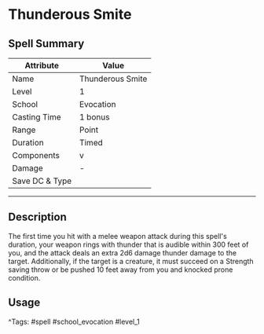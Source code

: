 # Thunderous Smite

## Spell Summary

| Attribute        | Value                  |
|------------------|------------------------|
| Name             | Thunderous Smite                 |
| Level            | 1                |
| School           | Evocation          |
| Casting Time     | 1 bonus              |
| Range            | Point            |
| Duration         | Timed             |
| Components       | v             |
| Damage           | -               |
| Save DC & Type   |              |

---

## Description

The first time you hit with a melee weapon attack during this spell's duration, your weapon rings with thunder that is audible within 300 feet of you, and the attack deals an extra 2d6 damage thunder damage to the target. Additionally, if the target is a creature, it must succeed on a Strength saving throw or be pushed 10 feet away from you and knocked prone condition.

## Usage


^Tags: #spell #school_evocation #level_1